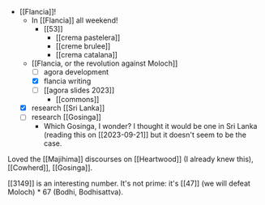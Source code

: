 - [[Flancia]]!
  - In [[Flancia]] all weekend!
    - [[53]]
      - [[crema pastelera]]
      - [[creme brulee]]
      - [[crema catalana]]
  - [[Flancia, or the revolution against Moloch]]
    - [ ] agora development
    - [x] flancia writing
    - [ ] [[agora slides 2023]]
      - [[commons]]
  - [x] research [[Sri Lanka]]
  - [ ] research [[Gosinga]]
    - Which Gosinga, I wonder? I thought it would be one in Sri Lanka (reading this on [[2023-09-21]] but it doesn't seem to be the case.

Loved the [[Majihima]] discourses on [[Heartwood]] (I already knew this), [[Cowherd]], [[Gosinga]].

[[3149]] is an interesting number. It's not prime: it's [[47]] (we will defeat Moloch) * 67 (Bodhi, Bodhisattva).
